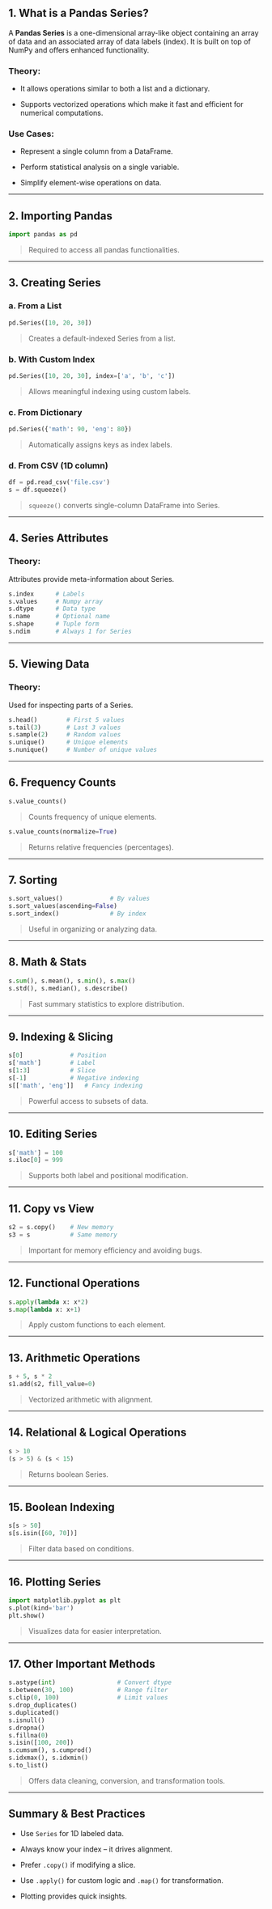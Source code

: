 

## 1. What is a Pandas Series?

A **Pandas Series** is a one-dimensional array-like object containing an array of data and an associated array of data labels (index). It is built on top of NumPy and offers enhanced functionality.

### Theory:

- It allows operations similar to both a list and a dictionary.
    
- Supports vectorized operations which make it fast and efficient for numerical computations.
    

### Use Cases:

- Represent a single column from a DataFrame.
    
- Perform statistical analysis on a single variable.
    
- Simplify element-wise operations on data.
    

---

## 2. Importing Pandas

```python
import pandas as pd
```

> Required to access all pandas functionalities.

---

## 3. Creating Series

### a. From a List

```python
pd.Series([10, 20, 30])
```

> Creates a default-indexed Series from a list.

### b. With Custom Index

```python
pd.Series([10, 20, 30], index=['a', 'b', 'c'])
```

> Allows meaningful indexing using custom labels.

### c. From Dictionary

```python
pd.Series({'math': 90, 'eng': 80})
```

> Automatically assigns keys as index labels.

### d. From CSV (1D column)

```python
df = pd.read_csv('file.csv')
s = df.squeeze()
```

> `squeeze()` converts single-column DataFrame into Series.

---

## 4. Series Attributes

### Theory:

Attributes provide meta-information about Series.

```python
s.index      # Labels
s.values     # Numpy array
s.dtype      # Data type
s.name       # Optional name
s.shape      # Tuple form
s.ndim       # Always 1 for Series
```

---

## 5. Viewing Data

### Theory:

Used for inspecting parts of a Series.

```python
s.head()        # First 5 values
s.tail(3)       # Last 3 values
s.sample(2)     # Random values
s.unique()      # Unique elements
s.nunique()     # Number of unique values
```

---

## 6. Frequency Counts

```python
s.value_counts()
```

> Counts frequency of unique elements.

```python
s.value_counts(normalize=True)
```

> Returns relative frequencies (percentages).

---

## 7. Sorting

```python
s.sort_values()             # By values
s.sort_values(ascending=False)
s.sort_index()              # By index
```

> Useful in organizing or analyzing data.

---

## 8. Math & Stats

```python
s.sum(), s.mean(), s.min(), s.max()
s.std(), s.median(), s.describe()
```

> Fast summary statistics to explore distribution.

---

## 9. Indexing & Slicing

```python
s[0]             # Position
s['math']        # Label
s[1:3]           # Slice
s[-1]            # Negative indexing
s[['math', 'eng']]   # Fancy indexing
```

> Powerful access to subsets of data.

---

## 10. Editing Series

```python
s['math'] = 100
s.iloc[0] = 999
```

> Supports both label and positional modification.

---

## 11. Copy vs View

```python
s2 = s.copy()    # New memory
s3 = s           # Same memory
```

> Important for memory efficiency and avoiding bugs.

---

## 12. Functional Operations

```python
s.apply(lambda x: x*2)
s.map(lambda x: x+1)
```

> Apply custom functions to each element.

---

## 13. Arithmetic Operations

```python
s + 5, s * 2
s1.add(s2, fill_value=0)
```

> Vectorized arithmetic with alignment.

---

## 14. Relational & Logical Operations

```python
s > 10
(s > 5) & (s < 15)
```

> Returns boolean Series.

---

## 15. Boolean Indexing

```python
s[s > 50]
s[s.isin([60, 70])]
```

> Filter data based on conditions.

---

## 16. Plotting Series

```python
import matplotlib.pyplot as plt
s.plot(kind='bar')
plt.show()
```

> Visualizes data for easier interpretation.

---

## 17. Other Important Methods

```python
s.astype(int)                 # Convert dtype
s.between(30, 100)            # Range filter
s.clip(0, 100)                # Limit values
s.drop_duplicates()
s.duplicated()
s.isnull()
s.dropna()
s.fillna(0)
s.isin([100, 200])
s.cumsum(), s.cumprod()
s.idxmax(), s.idxmin()
s.to_list()
```

> Offers data cleaning, conversion, and transformation tools.

---

## Summary & Best Practices

- Use `Series` for 1D labeled data.
    
- Always know your index – it drives alignment.
    
- Prefer `.copy()` if modifying a slice.
    
- Use `.apply()` for custom logic and `.map()` for transformation.
    
- Plotting provides quick insights.
